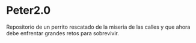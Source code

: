 # Peter2.0
Repositorio de un perrito rescatado de la miseria de las calles y que ahora debe enfrentar grandes retos para sobrevivir.
